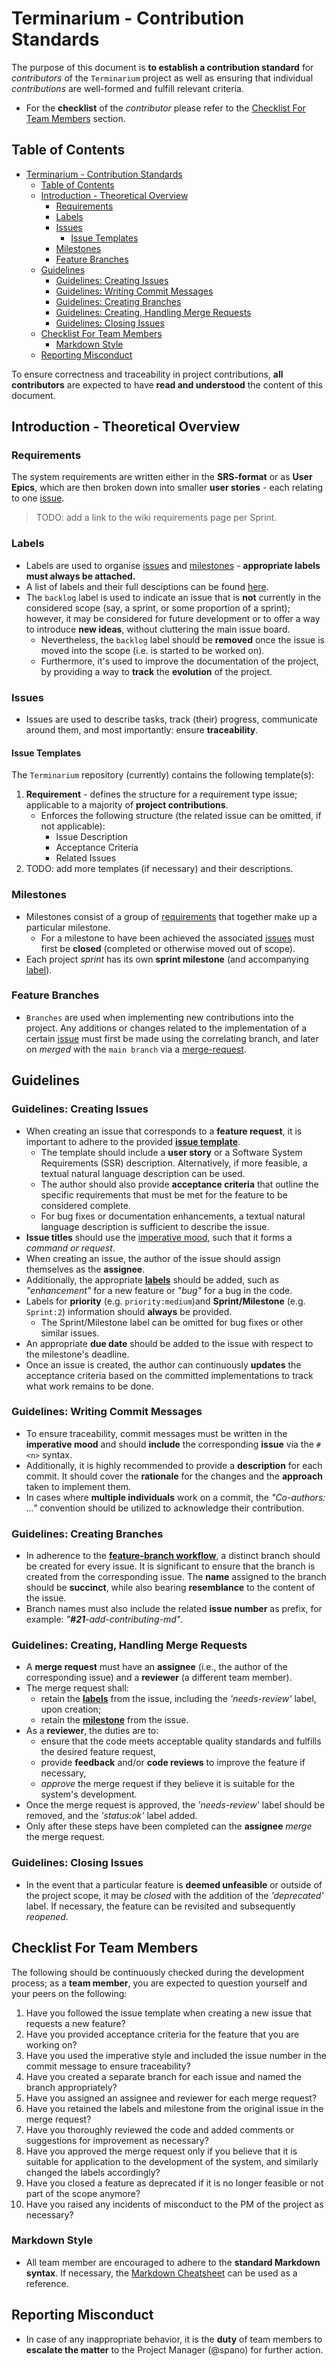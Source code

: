 # Terminarium - Contribution Standards

The purpose of this document is **to establish a contribution standard** for _contributors_ of the `Terminarium` project as well as ensuring that individual _contributions_ are well-formed and fulfill relevant criteria.

- For the **checklist** of the _contributor_ please refer to the [Checklist For Team Members](#checklist-for-team-members) section.

## Table of Contents

- [Terminarium - Contribution Standards](#terminarium---contribution-standards)
  - [Table of Contents](#table-of-contents)
  - [Introduction - Theoretical Overview](#introduction---theoretical-overview)
    - [Requirements](#requirements)
    - [Labels](#labels)
    - [Issues](#issues)
      - [Issue Templates](#issue-templates)
    - [Milestones](#milestones)
    - [Feature Branches](#feature-branches)
  - [Guidelines](#guidelines)
    - [Guidelines: Creating Issues](#guidelines-creating-issues)
    - [Guidelines: Writing Commit Messages](#guidelines-writing-commit-messages)
    - [Guidelines: Creating Branches](#guidelines-creating-branches)
    - [Guidelines: Creating, Handling Merge Requests](#guidelines-creating-handling-merge-requests)
    - [Guidelines: Closing Issues](#guidelines-closing-issues)
  - [Checklist For Team Members](#checklist-for-team-members)
    - [Markdown Style](#markdown-style)
  - [Reporting Misconduct](#reporting-misconduct)

To ensure correctness and traceability in project contributions, **all contributors** are expected to have **read and understood** the content of this document.

## Introduction - Theoretical Overview

### Requirements

The system requirements are written either in the **SRS-format** or as **User Epics**, which are then broken down into smaller **user stories** - each relating to one [issue](#issues).

> TODO: add a link to the wiki requirements page per Sprint.

### Labels

- Labels are used to organise [issues](#issues) and [milestones](#milestones) - **appropriate labels must always be attached.** 
- A list of labels and their full desciptions can be found [here](https://git.chalmers.se/courses/dit113/2023/group-15/terminarium/-/labels).
- The `backlog` label is used to indicate an issue that is **not** currently in the considered scope (say, a sprint, or some proportion of a sprint); however, it may be considered for future development or to offer a way to introduce **new ideas**, without cluttering the main issue board.
  - Nevertheless, the `backlog` label should be **removed** once the issue is moved into the scope (i.e. is started to be worked on).
  - Furthermore, it's used to improve the documentation of the project, by providing a way to **track** the **evolution** of the project.

### Issues

- Issues are used to describe tasks, track (their) progress, communicate around them, and most importantly: ensure **traceability**.

#### Issue Templates

The `Terminarium` repository (currently) contains the following template(s):

1. **Requirement** - defines the structure for a requirement type issue; applicable to a majority of __project contributions__.
   - Enforces the following structure (the related issue can be omitted, if not applicable):
     - Issue Description
     - Acceptance Criteria
     - Related Issues
2. TODO: add more templates (if necessary) and their descriptions.
  
### Milestones

- Milestones consist of a group of [requirements](#requirements) that together make up a particular milestone.   
  - For a milestone to have been achieved the associated [issues](#issues) must first be **closed** (completed or otherwise moved out of scope).
- Each project _sprint_ has its own **sprint milestone** (and accompanying [label](#labels)).

### Feature Branches

- `Branches` are used when implementing new contributions into the project. Any additions or changes related to the implementation of a certain [issue](#issues) must first be made using the correlating branch, and later on *merged* with the `main branch` via a [merge-request](#merge-requests). 

## Guidelines

### Guidelines: Creating Issues

- When creating an issue that corresponds to a **feature request**, it is important to adhere to the provided [**issue template**](#issue-templates).
  - The template should include a **user story** or a Software System Requirements (SSR) description. Alternatively, if more feasible, a textual natural language description can be used.
  - The author should also provide **acceptance criteria** that outline the specific requirements that must be met for the feature to be considered complete.
  - For bug fixes or documentation enhancements, a textual natural language description is sufficient to describe the issue.
- **Issue titles** should use the [imperative mood](https://en.wikipedia.org/wiki/Imperative_mood), such that it forms a *command or request*.
- When creating an issue, the author of the issue should assign themselves as the **assignee**.
- Additionally, the appropriate [**labels**](#laels) should be added, such as *"enhancement"* for a new feature or *"bug"* for a bug in the code.
- Labels for **priority** (e.g. `priority:medium`)and **Sprint/Milestone** (e.g. `Sprint:2`) information should **always** be provided. 
  - The Sprint/Milestone label can be omitted for bug fixes or other similar issues.
- An appropriate **due date** should be added to the issue with respect to the milestone's deadline.
- Once an issue is created, the author can continuously **updates** the acceptance criteria based on the committed implementations to track what work remains to be done.

### Guidelines: Writing Commit Messages

- To ensure traceability, commit messages must be written in the **imperative mood** and should **include** the corresponding **issue** via the `#<n>` syntax.
- Additionally, it is highly recommended to provide a **description** for each commit. It should cover the **rationale** for the changes and the **approach** taken to implement them.
- In cases where **multiple individuals** work on a commit, the *"Co-authors: ..."* convention should be utilized to acknowledge their contribution.

### Guidelines: Creating Branches

- In adherence to the [**feature-branch workflow**](#feature-branches), a distinct branch should be created for every issue. It is significant to ensure that the branch is created from the corresponding issue. The **name** assigned to the branch should be **succinct**, while also bearing **resemblance** to the content of the issue.
- Branch names must also include the related **issue number** as prefix, for example: _"**\#21**-add-contributing-md"_.

### Guidelines: Creating, Handling Merge Requests

- A **merge request** must have an **assignee** (i.e., the author of the corresponding issue) and a **reviewer** (a different team member).
- The merge request shall:
  - retain the [**labels**](#labels) from the issue, including the *'needs-review'* label, upon creation;
  - retain the [**milestone**](#milestones) from the issue.
- As a **reviewer**, the duties are to:
  - ensure that the code meets acceptable quality standards and fulfills the desired feature request,
  - provide **feedback** and/or **code reviews** to improve the feature if necessary,
  - *approve* the merge request if they believe it is suitable for the system's development.
- Once the merge request is approved, the *'needs-review'* label should be removed, and the *'status:ok'* label added.
- Only after these steps have been completed can the **assignee** *merge* the merge request.

### Guidelines: Closing Issues

- In the event that a particular feature is **deemed unfeasible** or outside of the project scope, it may be *closed* with the addition of the *'deprecated'* label. If necessary, the feature can be revisited and subsequently *reopened*.

## Checklist For Team Members

The following should be continuously checked during the development process; as a **team member**, you are expected to question yourself and your peers on the following:

1. Have you followed the issue template when creating a new issue that requests a new feature?
2. Have you provided acceptance criteria for the feature that you are working on?
3. Have you used the imperative style and included the issue number in the commit message to ensure traceability?
4. Have you created a separate branch for each issue and named the branch appropriately?
5. Have you assigned an assignee and reviewer for each merge request?
6. Have you retained the labels and milestone from the original issue in the merge request?
7. Have you thoroughly reviewed the code and added comments or suggestions for improvement as necessary?
8. Have you approved the merge request only if you believe that it is suitable for application to the development of the system, and similarly changed the labels accordingly?
9. Have you closed a feature as deprecated if it is no longer feasible or not part of the scope anymore?
10. Have you raised any incidents of misconduct to the PM of the project as necessary?

### Markdown Style

- All team member are encouraged to adhere to the **standard Markdown syntax**. If necessary, the [Markdown Cheatsheet](https://docs.gitlab.com/ee/user/markdown.html) can be used as a reference.

## Reporting Misconduct

- In case of any inappropriate behavior, it is the **duty** of team members to **escalate the matter** to the Project Manager (@spano) for further action.
